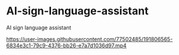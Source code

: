 # AI-sign-language-assistant
AI sign language assistant


https://user-images.githubusercontent.com/77502485/191806565-6834e3c1-79c9-4376-bb26-e7a7d1036d97.mp4


